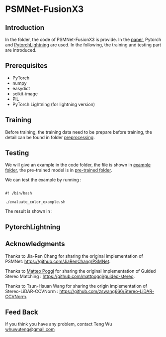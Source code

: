 # PSMNet-FusionX3

## Introduction

In the folder, the code of PSMNet-FusionX3 is provide. In the [paper](https://openaccess.thecvf.com/content/CVPR2023W/PCV/html/Wu_PSMNet-FusionX3_LiDAR-Guided_Deep_Learning_Stereo_Dense_Matching_on_Aerial_Images_CVPRW_2023_paper.html),  Pytorch and [PytorchLightning](https://www.pytorchlightning.ai/index.html) are used. In the following, the training and testing part are introduced.

## Prerequisites

- PyTorch
- numpy
- easydict
- scikit-image
- PIL
- PyTorch Lightning (for lightning version)

## Training

Before training, the training data need to be prepare before training, the detail can be found in folder [preprocessing](../preprocessing).





## Testing



We will give an  example in the code folder, the file is shown in [example folder](./example), the pre-trained model is in [pre-trained folder](pretrained).

We can test the example by running :

```

#! /bin/bash

./evaluate_color_example.sh

```

The result is shown in : 



## PytorchLightning




## Acknowledgments

Thanks to Jia-Ren Chang for sharing the original implementation of PSMNet: https://github.com/JiaRenChang/PSMNet.

Thanks to [Matteo Poggi](https://vision.disi.unibo.it/~mpoggi/) for  sharing the original implementation of Guided Stereo Matching : https://github.com/mattpoggi/guided-stereo.

Thanks to Tsun-Hsuan Wang for sharing the origin implementation of Stereo-LiDAR-CCVNorm : https://github.com/zswang666/Stereo-LiDAR-CCVNorm.

## Feed Back

If you think you have any problem, contact Teng Wu <whuwuteng@gmail.com>

